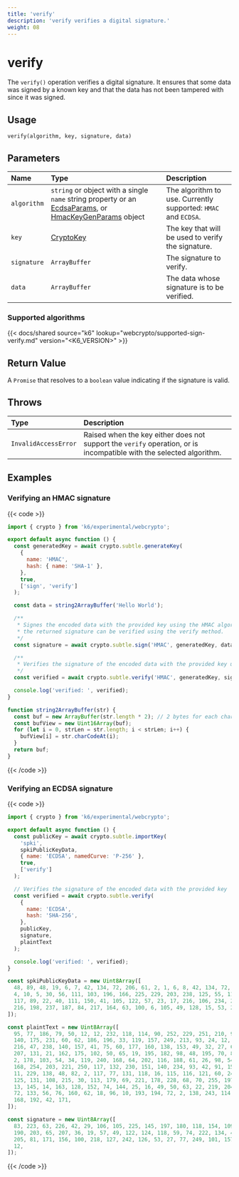 ```yaml
---
title: 'verify'
description: 'verify verifies a digital signature.'
weight: 08
---
```


# verify

The `verify()` operation verifies a digital signature. It ensures that some data was signed by a known key and that the data has not been tampered with since it was signed.

## Usage

```
verify(algorithm, key, signature, data)
```

## Parameters

| Name        | Type                                                                                                                                                                                                                                                                                                           | Description                                                    |
| :---------- | :------------------------------------------------------------------------------------------------------------------------------------------------------------------------------------------------------------------------------------------------------------------------------------------------------------- | :------------------------------------------------------------- |
| `algorithm` | `string` or object with a single `name` string property or an [EcdsaParams](https://grafana.com/docs/k6/<K6_VERSION>/javascript-api/k6-experimental/webcrypto/ecdsaparams/), or [HmacKeyGenParams](https://grafana.com/docs/k6/<K6_VERSION>/javascript-api/k6-experimental/webcrypto/hmackeygenparams/) object | The algorithm to use. Currently supported: `HMAC` and `ECDSA`. |
| `key`       | [CryptoKey](https://grafana.com/docs/k6/<K6_VERSION>/javascript-api/k6-experimental/webcrypto/cryptokey)                                                                                                                                                                                                       | The key that will be used to verify the signature.             |
| `signature` | `ArrayBuffer`                                                                                                                                                                                                                                                                                                  | The signature to verify.                                       |
| `data`      | `ArrayBuffer`                                                                                                                                                                                                                                                                                                  | The data whose signature is to be verified.                    |

### Supported algorithms

{{< docs/shared source="k6" lookup="webcrypto/supported-sign-verify.md" version="<K6_VERSION>" >}}

## Return Value

A `Promise` that resolves to a `boolean` value indicating if the signature is valid.

## Throws

| Type                 | Description                                                                                                         |
| :------------------- | :------------------------------------------------------------------------------------------------------------------ |
| `InvalidAccessError` | Raised when the key either does not support the `verify` operation, or is incompatible with the selected algorithm. |

## Examples

### Verifying an HMAC signature

{{< code >}}

```javascript
import { crypto } from 'k6/experimental/webcrypto';

export default async function () {
  const generatedKey = await crypto.subtle.generateKey(
    {
      name: 'HMAC',
      hash: { name: 'SHA-1' },
    },
    true,
    ['sign', 'verify']
  );

  const data = string2ArrayBuffer('Hello World');

  /**
   * Signes the encoded data with the provided key using the HMAC algorithm
   * the returned signature can be verified using the verify method.
   */
  const signature = await crypto.subtle.sign('HMAC', generatedKey, data);

  /**
   * Verifies the signature of the encoded data with the provided key using the HMAC algorithm.
   */
  const verified = await crypto.subtle.verify('HMAC', generatedKey, signature, data);

  console.log('verified: ', verified);
}

function string2ArrayBuffer(str) {
  const buf = new ArrayBuffer(str.length * 2); // 2 bytes for each char
  const bufView = new Uint16Array(buf);
  for (let i = 0, strLen = str.length; i < strLen; i++) {
    bufView[i] = str.charCodeAt(i);
  }
  return buf;
}
```

{{< /code >}}

### Verifying an ECDSA signature

{{< code >}}

```javascript
import { crypto } from 'k6/experimental/webcrypto';

export default async function () {
  const publicKey = await crypto.subtle.importKey(
    'spki',
    spkiPublicKeyData,
    { name: 'ECDSA', namedCurve: 'P-256' },
    true,
    ['verify']
  );

  // Verifies the signature of the encoded data with the provided key
  const verified = await crypto.subtle.verify(
    {
      name: 'ECDSA',
      hash: 'SHA-256',
    },
    publicKey,
    signature,
    plaintText
  );

  console.log('verified: ', verified);
}

const spkiPublicKeyData = new Uint8Array([
  48, 89, 48, 19, 6, 7, 42, 134, 72, 206, 61, 2, 1, 6, 8, 42, 134, 72, 206, 61, 3, 1, 7, 3, 66, 0,
  4, 10, 5, 30, 56, 111, 103, 196, 166, 225, 229, 203, 238, 125, 55, 116, 91, 88, 142, 190, 114, 15,
  117, 89, 22, 40, 111, 150, 41, 105, 122, 57, 23, 17, 216, 106, 234, 201, 103, 8, 210, 58, 38, 35,
  216, 198, 237, 187, 84, 217, 164, 63, 100, 6, 105, 49, 128, 15, 53, 29, 158, 117, 235, 238, 30,
]);

const plaintText = new Uint8Array([
  95, 77, 186, 79, 50, 12, 12, 232, 118, 114, 90, 252, 229, 251, 210, 91, 248, 62, 90, 113, 37, 160,
  140, 175, 231, 60, 62, 186, 196, 33, 119, 157, 249, 213, 93, 24, 12, 58, 233, 148, 38, 69, 225,
  216, 47, 238, 140, 157, 41, 75, 60, 177, 160, 138, 153, 49, 32, 27, 60, 14, 129, 252, 71, 202,
  207, 131, 21, 162, 175, 102, 50, 65, 19, 195, 182, 98, 48, 195, 70, 8, 196, 244, 89, 54, 52, 206,
  2, 178, 103, 54, 34, 119, 240, 168, 64, 202, 116, 188, 61, 26, 98, 54, 149, 44, 94, 215, 170, 248,
  168, 254, 203, 221, 250, 117, 132, 230, 151, 140, 234, 93, 42, 91, 159, 183, 241, 180, 140, 139,
  11, 229, 138, 48, 82, 2, 117, 77, 131, 118, 16, 115, 116, 121, 60, 240, 38, 170, 238, 83, 0, 114,
  125, 131, 108, 215, 30, 113, 179, 69, 221, 178, 228, 68, 70, 255, 197, 185, 1, 99, 84, 19, 137,
  13, 145, 14, 163, 128, 152, 74, 144, 25, 16, 49, 50, 63, 22, 219, 204, 157, 107, 225, 104, 184,
  72, 133, 56, 76, 160, 62, 18, 96, 10, 193, 194, 72, 2, 138, 243, 114, 108, 201, 52, 99, 136, 46,
  168, 192, 42, 171,
]);

const signature = new Uint8Array([
  83, 223, 63, 226, 42, 29, 106, 105, 225, 145, 197, 180, 118, 154, 109, 110, 66, 67, 47, 251, 53,
  190, 203, 65, 207, 36, 19, 57, 49, 122, 124, 118, 59, 74, 222, 134, 42, 235, 180, 229, 134, 24,
  205, 81, 171, 156, 100, 218, 127, 242, 126, 53, 27, 77, 249, 101, 157, 132, 244, 30, 67, 30, 64,
  12,
]);
```

{{< /code >}}
